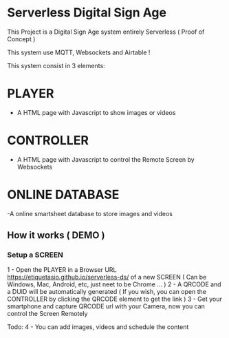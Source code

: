 # Serverless Digital Sign Age

This Project is a Digital Sign Age system entirely Serverless ( Proof of Concept )

This system use MQTT, Websockets and Airtable !

This system consist in 3 elements:

# PLAYER
- A HTML page with Javascript to show images or videos

# CONTROLLER
- A HTML page with Javascript to control the Remote Screen by Websockets

# ONLINE DATABASE
-A online smartsheet database to store images and videos


## How it works ( DEMO )

### Setup a SCREEN

1 - Open the PLAYER in a Browser URL https://etiquetasio.github.io/serverless-ds/  of a new SCREEN ( Can be Windows, Mac, Android, etc, just neet to be Chrome ... )
2 - A QRCODE and a DUID will be automatically generated    ( If you wish, you can open the CONTROLLER by clicking the QRCODE element to get the link )
3 - Get your smartphone and capture QRCODE url with your Camera, now you can control the Screen Remotely

Todo:
4 - You can add images, videos and schedule the content




